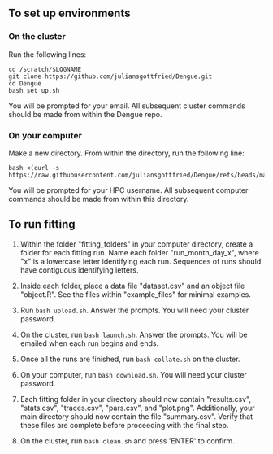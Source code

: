 ## To set up environments

### On the cluster

Run the following lines:
```
cd /scratch/$LOGNAME
git clone https://github.com/juliansgottfried/Dengue.git
cd Dengue
bash set_up.sh
```
You will be prompted for your email. All subsequent cluster commands should be made from within the Dengue repo.

### On your computer

Make a new directory. From within the directory, run the following line:
```
bash <(curl -s https://raw.githubusercontent.com/juliansgottfried/Dengue/refs/heads/main/local_transfer/helpers/set_up.sh)
```
You will be prompted for your HPC username. All subsequent computer commands should be made from within this directory.

## To run fitting

1. Within the folder "fitting_folders" in your computer directory, create a folder for each fitting run. Name each folder "run_month\_day\_x", where "x" is a lowercase letter identifying each run. Sequences of runs should have contiguous identifying letters.

2. Inside each folder, place a data file "dataset.csv" and an object file "object.R". See the files within "example_files" for minimal examples.

3. Run `bash upload.sh`. Answer the prompts. You will need your cluster password.

4. On the cluster, run `bash launch.sh`. Answer the prompts. You will be emailed when each run begins and ends.

5. Once all the runs are finished, run `bash collate.sh` on the cluster.

6. On your computer, run `bash download.sh`. You will need your cluster password.

7. Each fitting folder in your directory should now contain "results.csv", "stats.csv", "traces.csv", "pars.csv", and "plot.png". Additionally, your main directory should now contain the file "summary.csv". Verify that these files are complete before proceeding with the final step.

8. On the cluster, run `bash clean.sh` and press 'ENTER' to confirm.
